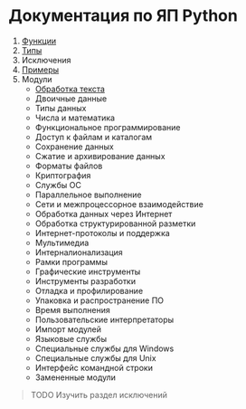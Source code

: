 # Документация по ЯП Python

1. [Функции](1_functions.md)
2. [Типы](2_types.md)
3. Исключения
4. [Примеры](4_examples.md)
5. Модули
    - [Обработка текста](5_1_modules.md)
    - Двоичные данные
    - Типы данных
    - Числа и математика
    - Функциональное программирование
    - Доступ к файлам и каталогам
    - Сохранение данных
    - Сжатие и архивирование данных
    - Форматы файлов
    - Криптография
    - Службы ОС
    - Параллельное выполнение
    - Сети и межпроцессорное взаимодействие
    - Обработка данных через Интернет
    - Обработка структурированной разметки
    - Интернет-протоколы и поддержка
    - Мультимедиа
    - Интерналионализация
    - Рамки программы
    - Графические инструменты
    - Инструменты разработки
    - Отладка и профилирование
    - Упаковка и распространение ПО
    - Время выполнения
    - Пользовательские интерпретаторы
    - Импорт модулей
    - Языковые службы
    - Специальные службы для Windows
    - Специальные службы для Unix
    - Интерфейс командной строки
    - Замененные модули


> TODO Изучить раздел исключений